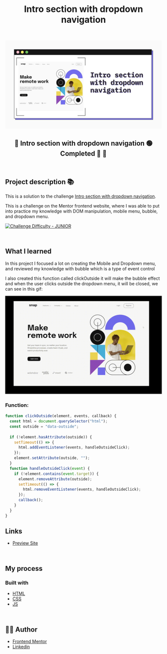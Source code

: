 <h1 align="center">Intro section with dropdown navigation
</h1>

&nbsp;

![](./readme/bg.jpg)

<h2 align="center"> 
	🚧 Intro section with dropdown navigation 🟢 Completed 🚀 🚧
  
</h2>

&nbsp;

<!--
## Table of contents

- [Project description](#description) - [What I learned](#What-I-learned) -->

<h2 id="#description">Project description 📚</h2>

This is a solution to the challenge
[Intro section with dropdown navigation](https://www.frontendmentor.io/challenges/intro-section-with-dropdown-navigation-ryaPetHE5).

This is a challenge on the Mentor frontend website, where I was able to put into practice my knowledge with DOM manipulation, mobile menu, bubble, and dropdown menu.

<a href="https://www.frontendmentor.io/challenges?difficulties=4"><img src="https://img.shields.io/badge/Difficulty-JUNIOR-AAD742?style=for-the-badge&logo=frontendmentor" alt="Challenge Difficulty - JUNIOR"></a>

&nbsp;

## What I learned

In this project I focused a lot on creating the Mobile and Dropdown menu, and reviewed my knowledge with bubble which is a type of event control

I also created this function called clickOutside it will make the bubble effect and when the user clicks outside the dropdown menu, it will be closed, we can see in this gif:

![](./readme/gif.gif)

<h3>Function:</h3>

```js
function clickOutside(element, events, callback) {
  const html = document.querySelector("html");
  const outside = "data-outside";

  if (!element.hasAttribute(outside)) {
    setTimeout(() => {
      html.addEventListener(events, handleOutsideClick);
    });
    element.setAttribute(outside, "");
  }
  function handleOutsideClick(event) {
    if (!element.contains(event.target)) {
      element.removeAttribute(outside);
      setTimeout(() => {
        html.removeEventListener(events, handleOutsideClick);
      });
      callback();
    }
  }
}
```

## Links

- [Preview Site](https://vinicius-intro-section.netlify.app)
<!-- - [Frontend Mentor Solution Page](https://www.frontendmentor.io/solutions/challenge-completed-with-htmlcssleaflet-jsgrid-and-responsive--kw3kKedNp) -->

&nbsp;

## My process

### Built with

- [HTML](https://developer.mozilla.org/en-US/docs/Web/HTML)
- [CSS](https://developer.mozilla.org/en-US/docs/Web/CSS)
- [JS](https://developer.mozilla.org/en-US/docs/Web/JavaScript)

&nbsp;

## 👨‍💻 Author

- [Frontend Mentor](https://www.frontendmentor.io/profile/viniciusshenri96)
- [Linkedin](https://www.linkedin.com/in/vinícius-henrique-7a2533229/)
